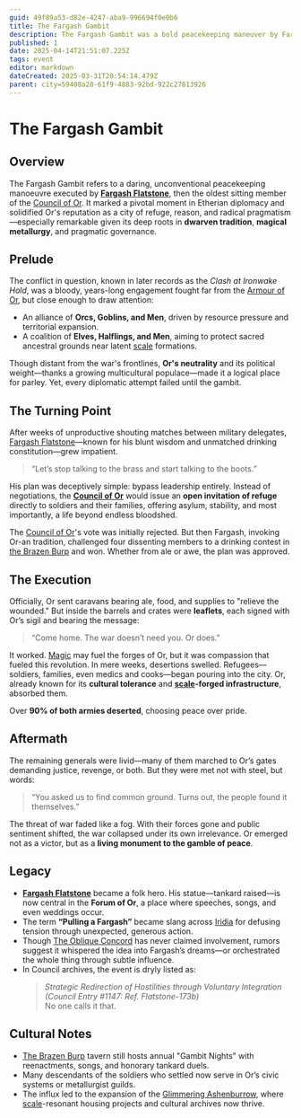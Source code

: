 ```yaml
---
guid: 49f89a53-d82e-4247-aba9-996694f0e0b6
title: The Fargash Gambit
description: The Fargash Gambit was a bold peacekeeping maneuver by Fargash Flatstone, offering refuge to warring soldiers and ultimately ending a bloody conflict through unexpected generosity.
published: 1
date: 2025-04-14T21:51:07.225Z
tags: event
editor: markdown
dateCreated: 2025-03-31T20:54:14.479Z
parent: city=59408a28-61f9-4883-92bd-922c27813926
---
```


# The Fargash Gambit

## Overview
The Fargash Gambit refers to a daring, unconventional peacekeeping manoeuvre executed by **[Fargash Flatstone](/geography/settlement/city/city-of-or/local/fargash-flatstone.md)**, then the oldest sitting member of the [Council of Or](/geography/settlement/city/city-of-or/council-of-or.md). It marked a pivotal moment in Etherian diplomacy and solidified Or's reputation as a city of refuge, reason, and radical pragmatism—especially remarkable given its deep roots in **dwarven tradition**, **magical metallurgy**, and pragmatic governance.

## Prelude

The conflict in question, known in later records as the *Clash at Ironwake Hold*, was a bloody, years-long engagement fought far from the [Armour of Or](/geography/scale/armour-of-or.md), but close enough to draw attention:

- An alliance of **Orcs, Goblins, and Men**, driven by resource pressure and territorial expansion.
- A coalition of **Elves, Halflings, and Men**, aiming to protect sacred ancestral grounds near latent [scale](/geography/landmark/scale.md) formations.

Though distant from the war's frontlines, **Or's neutrality** and its political weight—thanks a growing multicultural populace—made it a logical place for parley. Yet, every diplomatic attempt failed until the gambit.

## The Turning Point
After weeks of unproductive shouting matches between military delegates, [Fargash Flatstone](/geography/settlement/city/city-of-or/local/fargash-flatstone.md)—known for his blunt wisdom and unmatched drinking constitution—grew impatient.

> “Let’s stop talking to the brass and start talking to the boots.”

His plan was deceptively simple: bypass leadership entirely. Instead of negotiations, the **[Council of Or](/geography/settlement/city/city-of-or/council-of-or.md)** would issue an **open invitation of refuge** directly to soldiers and their families, offering asylum, stability, and most importantly, a life beyond endless bloodshed.

The [Council of Or](/geography/settlement/city/city-of-or/council-of-or.md)'s vote was initially rejected. But then Fargash, invoking Or-an tradition, challenged four dissenting members to a drinking contest in [the Brazen Burp](/geography/settlement/city/city-of-or/shop/the-brazen-burp.md) and won. Whether from ale or awe, the plan was approved.

## The Execution
Officially, Or sent caravans bearing ale, food, and supplies to "relieve the wounded." But inside the barrels and crates were **leaflets**, each signed with Or’s sigil and bearing the message:

> “Come home. The war doesn’t need you. Or does.”

It worked. [Magic](/structure/mechanic/magic.md) may fuel the forges of Or, but it was compassion that fueled this revolution. In mere weeks, desertions swelled. Refugees—soldiers, families, even medics and cooks—began pouring into the city. Or, already known for its **cultural tolerance** and **[scale](/geography/landmark/scale.md)-forged infrastructure**, absorbed them.

Over **90% of both armies deserted**, choosing peace over pride.

## Aftermath
The remaining generals were livid—many of them marched to Or’s gates demanding justice, revenge, or both. But they were met not with steel, but words:

> “You asked us to find common ground. Turns out, the people found it themselves.”

The threat of war faded like a fog. With their forces gone and public sentiment shifted, the war collapsed under its own irrelevance. Or emerged not as a victor, but as a **living monument to the gamble of peace**.

## Legacy
- **[Fargash Flatstone](/geography/settlement/city/city-of-or/local/fargash-flatstone.md)** became a folk hero. His statue—tankard raised—is now central in the **Forum of Or**, a place where speeches, songs, and even weddings occur.
- The term **“Pulling a Fargash”** became slang across [Iridia](/geography/world/iridia.md) for defusing tension through unexpected, generous action.
- Though [The Oblique Concord](/structure/society/factions/the-oblique-concord.md) has never claimed involvement, rumors suggest it whispered the idea into Fargash’s dreams—or orchestrated the whole thing through subtle influence.
- In Council archives, the event is dryly listed as:  
  > *Strategic Redirection of Hostilities through Voluntary Integration (Council Entry #1147: Ref. Flatstone-173b)*  
  No one calls it that.

## Cultural Notes
- [The Brazen Burp](/geography/settlement/city/city-of-or/shop/the-brazen-burp.md) tavern still hosts annual "Gambit Nights" with reenactments, songs, and honorary tankard duels.
- Many descendants of the soldiers who settled now serve in Or’s civic systems or metallurgist guilds.
- The influx led to the expansion of the [Glimmering Ashenburrow](/geography/settlement/city/glimmering-ashenburrow.md), where [scale](/geography/landmark/scale.md)-resonant housing projects and cultural archives now thrive.
